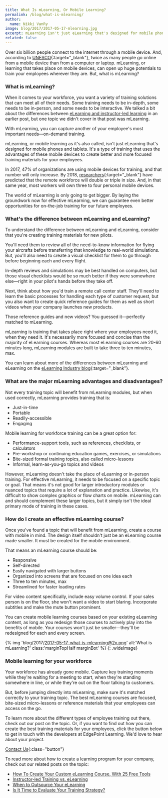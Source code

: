 ```yaml
---
title: What Is mLearning, Or Mobile Learning?
permalink: /blog/what-is-mlearning/
author:
  name: Nikki VanRy
image: blog/2017/2017-05-17-mlearning.jpg
excerpt: mLearning isn't just eLearning that's designed for mobile phones and tablets. It uses the advantages of mobile devices to create more focused training materials for your employees.
related: false
---
```


Over six billion people connect to the internet through a mobile device. And, according to [UNESCO](http://www.unesco.org/new/en/unesco/themes/icts/m4ed/){:target="_blank"}, twice as many people go online from a mobile device than from a computer or laptop. mLearning, or learning that takes place on mobile devices, can open up huge potentials to train your employees wherever they are. But, what is mLearning?

### What is mLearning?
When it comes to your workforce, you want a variety of training solutions that can meet all of their needs. Some training needs to be in-depth, some needs to be in-person, and some needs to be interactive. We talked a bit about the differences between [eLearning and instructor-led learning](/blog/Instructor-led-Training-vs-eLearning/) in an earlier post, but one topic we didn't cover in that post was mLearning.

With mLearning, you can capture another of your employee's most important needs—on-demand training.

mLearning, or mobile learning as it's also called, isn't just eLearning that's designed for mobile phones and tablets. It's a type of training that uses the advantages of these mobile devices to create better and more focused training materials for your employees.

In 2017, 47% of organizations are using mobile devices for training, and that number will only increase. By 2018, [researchers](https://elearningindustry.com/surprising-mobile-learning-statistics-elearning-professionals-know){:target="_blank"} have predicted that the remote workforce will double or triple in size. And, in that same year, most workers will own three to four personal mobile devices.

The world of mLearning is only going to get bigger. By laying the groundwork now for effective mLearning, we can guarantee even better opportunities for on-the-job training for our future employees.

### What's the difference between mLearning and eLearning?
To understand the difference between mLearning and eLearning, consider that you're creating training materials for new pilots.

You'll need them to review all of the need-to-know information for flying your aircrafts before transferring that knowledge to real-world simulations. But, you'll also need to create a visual checklist for them to go through before beginning each and every flight.

In-depth reviews and simulations may be best handled on computers, but those visual checklists would be so much better if they were somewhere else—right in your pilot's hands before they take off.

Next, think about how you'd train a remote call center staff. They'll need to learn the basic processes for handling each type of customer request, but you also want to create quick reference guides for them as well as short videos when your company launches new products.

Those reference guides and new videos? You guessed it—perfectly matched to mLearning.

mLearning is training that takes place right where your employees need it, when they need it. It's necessarily more focused and concise than the majority of eLearning courses. Whereas most eLearning courses are 20-60 minutes long, mLearning modules are built to take three to ten minutes, max.

You can learn about more of the differences between mLearning and eLearning on the [eLearning Industry blog](https://elearningindustry.com/mlearning-the-way-of-learning-tomorrow){:target="_blank"}.

### What are the major mLearning advantages and disadvantages?
Not every training topic will benefit from mLearning modules, but when used correctly, mLearning provides training that is:

*  Just-in-time
*  Portable
*  Readily-accessible
*  Engaging

Mobile learning for workforce training can be a great option for:

*  Performance-support tools, such as references, checklists, or calculators
*  Pre-workshop or continuing education games, exercises, or simulations
*  Bite-sized formal training topics, also called micro-lessons
*  Informal, learn-as-you-go topics and videos

However, mLearning doesn't take the place of eLearning or in-person training. For effective mLearning, it needs to be focused on a specific topic or goal. That means it's not good for larger introductory modules or nuanced topics that require a lot of explanation and practice. Likewise, it's difficult to show complex graphics or flow charts on mobile. mLearning can and should complement these larger topics, but it simply isn't the ideal primary mode of training in these cases.

### How do I create an effective mLearning course?
Once you've found a topic that will benefit from mLearning, create a course with mobile in mind. The design itself shouldn't just be an eLearning course made smaller. It must be created for the mobile environment.

That means an mLearning course should be:

*  Responsive
*  Self-directed
*  Easily navigated with larger buttons
*  Organized into screens that are focused on one idea each
*  Three to ten minutes, max
*  Streamlined for faster loading rates

For video content specifically, include easy volume control. If your sales person is on the floor, she won't want a video to start blaring. Incorporate subtitles and make the mute button prominent.

You can create mobile learning courses based on your existing eLearning content, as long as you redesign those courses to actively play into the benefits of mobile. Your courses won't just be smaller—they'll be redesigned for each and every screen.

{% img 'blog/2017/2017-05-17-what-is-mlearning@2x.png'
   alt:'What is mLearning?'
   class:'marginTopHalf marginBot' %}
{: .wideImage}

### Mobile learning for your workforce

Your workforce has already gone mobile. Capture key training moments while they're waiting for a meeting to start, when they're standing somewhere in line, or while they're out on the floor talking to customers.

But, before jumping directly into mLearning, make sure it's matched correctly to your training topic. The best mLearning courses are focused, bite-sized micro-lessons or reference materials that your employees can access on the go.

To learn more about the different types of employee training out there, check out our post on the topic. Or, if you want to find out how you can create the best training materials for your employees, click the button below to get in touch with the developers at EdgePoint Learning. We'd love to hear about your project.

[Contact Us](/contact/ ){:class="button"}



To read more about how to create a learning program for your company, check out our related posts on the topic:

*  [How To Create Your Custom eLearning Course, With 25 Free Tools ](/blog/How-To-Create-Your-Custom-eLearning-Course-With-25-Free-Tools/)
*  [Instructor-led Training vs. eLearning ](/blog/Instructor-led-Training-vs-eLearning/)
*  [When to Outsource Your eLearning](/blog/when-to-outsource-your-elearning/)
*  [Is It Time to Evaluate Your Training Strategy?](/blog/is-it-time-to-evaluate-your-training-strategy/)
